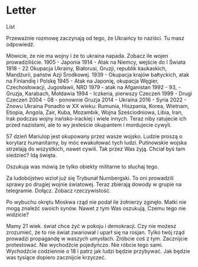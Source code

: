 # Letter
List
 
Przeważnie rozmowę zaczynają od tego, że Ukraińcy to naziści. Tu masz odpowiedź. 

Mówicie, że nie ma wojny i że to ukraina napada. Zobacz ile wojen prowadziliście.
1905 - Japonia
1914 - Atak na Niemcy, wejście do I Świata
1918 - 22 Okupacja Ukrainy, Białorusi, Gruzji, republik kaukaskich, Mandżurii, państw Azji Środkowej.
1939 - Okupacja krajów bałtyckich, atak na Finlandię i Polskę
1945 - Atak na Japonię, okupacja Węgier, Czechosłowacji, Jugosławii, NRD
1979 - atak na Afganistan
1992 - 93, - Gruzja, Karabach, Mołdawia
1994 - Iczkeria, pierwszy Czeczeń
1999 - Drugi Czeczeń
2004 - 08 - ponownie Gruzja
2014 - Ukraina
2016 - Syria
2022 - Znowu Ukraina
Ponadto w XX wieku:
Rumunia, Hiszpania, Korea, Wietnam, Etiopia, Angola, Zair, Kuba, Mozambik, Wojna Sześciodniowa, Libia, Iran, Irak podczas wojny irańsko-irackiej i wiele innych. Teraz niby ratujecie ich przed nazistami, ale to wy jesteście okupantem i mordujecie cywyli.




57 dzień Mariulop jest okupowany przez wasze wojsko. Ludzie proszą o korytarz humanitarny, by móc ewakułować tych ludzi. Putinowskie wojska strzelają do wszystkich, nawet cywili. Tak przez Was żyją. Chciał byś tam siedzieć? Idą święta.


Oszukuja was mówią że tylko obiekty militarne to słuchaj tego.


Za ludobójstwo wzioł już się Trybunał Nurnbergski. To oni prowadzili sprawy po drugiej wojnie światowej. Teraz zbierają dowody w grupie na telegramie. Dołącz. Zobacz rzeczywistość. 



Po wybuchu okrętu Moskwa rząd nie podał ile żołnierzy zginęło. Matki nie mogą znaleźć swoich synów. Nawet z tym Was oszukują. Czemu tego nie widzicie?

Mamy 21 wiek. świat chce żyć w pokoju i demokracji. Czy nie możesz zrozumieć, że to nie świat zwariował i uparł się na rosjan. Tylko twój rząd prowadzi propagandę w waszych umysłach. 
Zróbcie coś z tym. Zacznijcie protestować. Nie wychodźcie pojedyńczo. Nie róbcie tego sami. Wychodźcie codziennie o 18 i patrz jak ludzi będzie przybywać. Jak będzie was tysiące dopiero zacznijcie krzyczeć.
